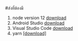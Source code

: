 #ส่งที่ต้องมี
1. node version 12 [download](https://nodejs.org/dist/v12.13.0/node-v12.13.0-x64.msi)
2. Android Studio [download](https://developer.android.com/studio/?gclid=Cj0KCQjwr-_tBRCMARIsAN413WT0IaE_XnMEn36Ph0mY-4hl0nuv-sSDb5wtfWUn0_zg1E6meQTZAqoaAjQfEALw_wcB)
3. Visual Studio Code [download](https://code.visualstudio.com/)
4. yarn [[download]](https://yarnpkg.com/lang/en/docs/install/#windows-stable)